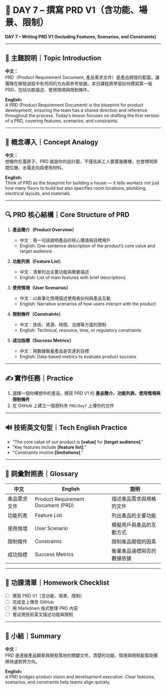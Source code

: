 # 📘 DAY 7 – 撰寫 PRD V1（含功能、場景、限制）  
**DAY 7 – Writing PRD V1 (Including Features, Scenarios, and Constraints)**

---

## 🎯 主題說明｜Topic Introduction  

**中文：**  
PRD（Product Requirement Document, 產品需求文件）是產品開發的藍圖，讓團隊在開發過程中有共同的方向與參考依據。本日課程將學習如何撰寫第一版 PRD，包括功能描述、使用情境與限制條件。  

**English:**  
A PRD (Product Requirement Document) is the blueprint for product development, ensuring the team has a shared direction and reference throughout the process. Today’s lesson focuses on drafting the first version of a PRD, covering features, scenarios, and constraints.

---

## 🧠 概念導入｜Concept Analogy  

**中文：**  
想像你在蓋房子，PRD 就是你的設計圖，不僅告訴工人要蓋幾層樓，也會標明房間位置、水電走向與使用材料。  

**English:**  
Think of PRD as the blueprint for building a house — it tells workers not just how many floors to build but also specifies room locations, plumbing, electrical layouts, and materials.

---

## 🔍 PRD 核心結構｜Core Structure of PRD  

1. **產品簡介（Product Overview）**  
   - 中文：用一句話說明產品的核心價值與目標用戶  
   - English: One-sentence description of the product’s core value and target audience  

2. **功能列表（Feature List）**  
   - 中文：清單列出主要功能與簡要描述  
   - English: List of main features with brief descriptions  

3. **使用情境（User Scenarios）**  
   - 中文：以故事化情境描述使用者如何與產品互動  
   - English: Narrative scenarios of how users interact with the product  

4. **限制條件（Constraints）**  
   - 中文：技術、資源、時間、法規等方面的限制  
   - English: Technical, resource, time, or regulatory constraints  

5. **成功指標（Success Metrics）**  
   - 中文：用數據衡量產品是否達到目標  
   - English: Data-based metrics to evaluate product success  

---


## ✍ 實作任務｜Practice  

1. 選擇一個你構想中的產品，撰寫 PRD V1 的 **產品簡介、功能列表、使用情境與限制條件**  
2. 在 GitHub 上建立一個資料夾 `PRD/Day7` 上傳你的文件  

---

## 🔊 技術英文句型｜Tech English Practice  

- "The core value of our product is **[value]** for **[target audience]**."  
- "Key features include **[feature list]**."  
- "Constraints involve **[limitations]**."  

---

## 📖 詞彙對照表｜Glossary  

| 中文 | English | 說明 |
| --- | --- | --- |
| 產品需求文件 | Product Requirement Document (PRD) | 描述產品需求與規格的文件 |
| 功能列表 | Feature List | 列出產品的主要功能 |
| 使用情境 | User Scenario | 模擬用戶與產品的互動方式 |
| 限制條件 | Constraints | 限制產品開發的因素 |
| 成功指標 | Success Metrics | 衡量產品達標與否的數據依據 |

---

## 🎒 功課清單｜Homework Checklist  

- [ ] 撰寫 PRD V1（含功能、場景、限制）  
- [ ] 完成並上傳至 GitHub  
- [ ] 用 Markdown 格式整理 PRD 內容  
- [ ] 嘗試用技術英文描述功能與限制  

---

## 🎯 小結｜Summary  

**中文：**  
PRD 是連接產品願景與開發落地的關鍵文件，清楚的功能、情境與限制能幫助團隊快速對齊方向。  

**English:**  
A PRD bridges product vision and development execution. Clear features, scenarios, and constraints help teams align quickly.
